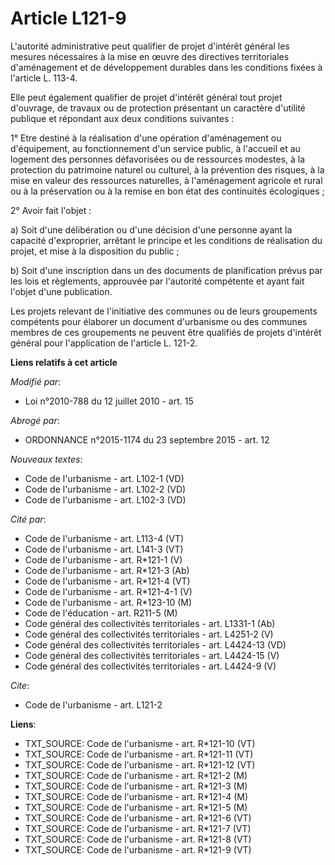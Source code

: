 # Article L121-9

L'autorité administrative peut qualifier de projet d'intérêt général les mesures nécessaires à la mise en œuvre des
directives territoriales d'aménagement et de développement durables dans les conditions fixées à l'article L. 113-4. 

Elle peut également qualifier de projet d'intérêt général tout projet d'ouvrage, de travaux ou de protection présentant un
caractère d'utilité publique et répondant aux deux conditions suivantes : 

1° Etre destiné à la réalisation d'une opération d'aménagement ou d'équipement, au fonctionnement d'un service public, à
l'accueil et au logement des personnes défavorisées ou de ressources modestes, à la protection du patrimoine naturel ou
culturel, à la prévention des risques, à la mise en valeur des ressources naturelles, à l'aménagement agricole et rural ou à
la préservation ou à la remise en bon état des continuités écologiques ; 

2° Avoir fait l'objet : 

a) Soit d'une délibération ou d'une décision d'une personne ayant la capacité d'exproprier, arrêtant le principe et les
conditions de réalisation du projet, et mise à la disposition du public ; 

b) Soit d'une inscription dans un des documents de planification prévus par les lois et règlements, approuvée par l'autorité
compétente et ayant fait l'objet d'une publication. 

Les projets relevant de l'initiative des communes ou de leurs groupements compétents pour élaborer un document d'urbanisme ou
des communes membres de ces groupements ne peuvent être qualifiés de projets d'intérêt général pour l'application de
l'article L. 121-2.

**Liens relatifs à cet article**

_Modifié par_:

  - Loi n°2010-788 du 12 juillet 2010 - art. 15

_Abrogé par_:

  - ORDONNANCE n°2015-1174 du 23 septembre 2015 - art. 12

_Nouveaux textes_:

  - Code de l'urbanisme - art. L102-1 (VD)
  - Code de l'urbanisme - art. L102-2 (VD)
  - Code de l'urbanisme - art. L102-3 (VD)

_Cité par_:

  - Code de l'urbanisme - art. L113-4 (VT)
  - Code de l'urbanisme - art. L141-3 (VT)
  - Code de l'urbanisme - art. R*121-1 (V)
  - Code de l'urbanisme - art. R*121-3 (Ab)
  - Code de l'urbanisme - art. R*121-4 (VT)
  - Code de l'urbanisme - art. R*121-4-1 (V)
  - Code de l'urbanisme - art. R*123-10 (M)
  - Code de l'éducation - art. R211-5 (M)
  - Code général des collectivités territoriales - art. L1331-1 (Ab)
  - Code général des collectivités territoriales - art. L4251-2 (V)
  - Code général des collectivités territoriales - art. L4424-13 (VD)
  - Code général des collectivités territoriales - art. L4424-15 (V)
  - Code général des collectivités territoriales - art. L4424-9 (V)

_Cite_:

  - Code de l'urbanisme - art. L121-2

**Liens**:

  - TXT_SOURCE: Code de l'urbanisme - art. R*121-10 (VT)
  - TXT_SOURCE: Code de l'urbanisme - art. R*121-11 (VT)
  - TXT_SOURCE: Code de l'urbanisme - art. R*121-12 (VT)
  - TXT_SOURCE: Code de l'urbanisme - art. R*121-2 (M)
  - TXT_SOURCE: Code de l'urbanisme - art. R*121-3 (M)
  - TXT_SOURCE: Code de l'urbanisme - art. R*121-4 (M)
  - TXT_SOURCE: Code de l'urbanisme - art. R*121-5 (M)
  - TXT_SOURCE: Code de l'urbanisme - art. R*121-6 (VT)
  - TXT_SOURCE: Code de l'urbanisme - art. R*121-7 (VT)
  - TXT_SOURCE: Code de l'urbanisme - art. R*121-8 (VT)
  - TXT_SOURCE: Code de l'urbanisme - art. R*121-9 (VT)
